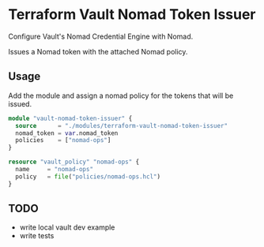 # Terraform Vault Nomad Token Issuer

Configure Vault's Nomad Credential Engine with Nomad.

Issues a Nomad token with the attached Nomad policy.

## Usage
Add the module and assign a nomad policy for the tokens that will be issued.

```terraform
module "vault-nomad-token-issuer" {
  source      = "./modules/terraform-vault-nomad-token-issuer"
  nomad_token = var.nomad_token
  policies    = ["nomad-ops"]
}

resource "vault_policy" "nomad-ops" {
  name     = "nomad-ops"
  policy   = file("policies/nomad-ops.hcl")
}
```

## TODO

* write local vault dev example
* write tests

